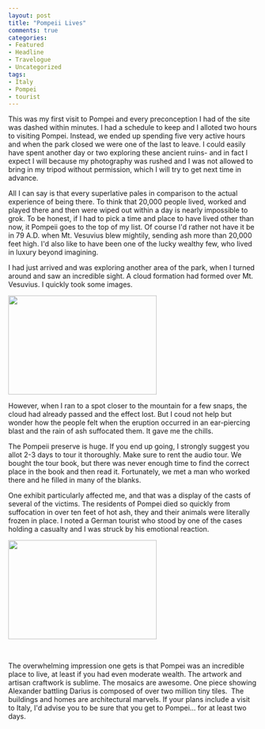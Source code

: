 ```yaml
---
layout: post
title: "Pompeii Lives"
comments: true
categories:
- Featured
- Headline
- Travelogue
- Uncategorized
tags:
- Italy
- Pompei
- tourist
---
```

This was my first visit to Pompei and every preconception I had of the site was dashed within minutes. I had a schedule to keep and I alloted two hours to visiting Pompei. Instead, we ended up spending five very active hours and when the park closed we were one of the last to leave. I could easily have spent another day or two exploring these ancient ruins- and in fact I expect I will because my photography was rushed and I was not allowed to bring in my tripod without permission, which I will try to get next time in advance.

<!--more-->

All I can say is that every superlative pales in comparison to the actual experience of being there. To think that 20,000 people lived, worked and played there and then were wiped out within a day is nearly impossible to grok. To be honest, if I had to pick a time and place to have lived other than now, it Pompeii goes to the top of my list. Of course I'd rather not have it be in 79 A.D. when Mt. Vesuvius blew mightily, sending ash more than 20,000 feet high. I'd also like to have been one of the lucky wealthy few, who lived in luxury beyond imagining.

I had just arrived and was exploring another area of the park, when I turned around and saw an incredible sight. A cloud formation had formed over Mt. Vesuvius. I quickly took some images.

<a href="http://blog.lesterpickerphoto.com/wp-content/uploads/2013/05/owls.jpg"><img class="alignnone size-medium wp-image-2752" title="owls" src="http://blog.lesterpickerphoto.com/wp-content/uploads/2013/05/owls-300x200.jpg" alt="" width="300" height="200"></a>

However, when I ran to a spot closer to the mountain for a few snaps, the cloud had already passed and the effect lost. But I coud not help but wonder how the people felt when the eruption occurred in an ear-piercing blast and the rain of ash suffocated them. It gave me the chills.

The Pompeii preserve is huge. If you end up going, I strongly suggest you allot 2-3 days to tour it thoroughly. Make sure to rent the audio tour. We bought the tour book, but there was never enough time to find the correct place in the book and then read it. Fortunately, we met a man who worked there and he filled in many of the blanks.

One exhibit particularly affected me, and that was a display of the casts of several of the victims. The residents of Pompei died so quickly from suffocation in over ten feet of hot ash, they and their animals were literally frozen in place. I noted a German tourist who stood by one of the cases holding a casualty and I was struck by his emotional reaction.

<a href="http://blog.lesterpickerphoto.com/wp-content/uploads/2013/05/owls-22.jpg"><img class="alignnone size-medium wp-image-2756" title="owls-2" src="http://blog.lesterpickerphoto.com/wp-content/uploads/2013/05/owls-22-300x200.jpg" alt="" width="300" height="200"></a>

 

The overwhelming impression one gets is that Pompei was an incredible place to live, at least if you had even moderate wealth. The artwork and artisan craftwork is sublime. The mosaics are awesome. One piece showing Alexander battling Darius is composed of over two million tiny tiles.  The buildings and homes are architectural marvels. If your plans include a visit to Italy, I'd advise you to be sure that you get to Pompei... for at least two days.
